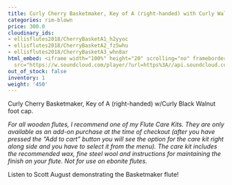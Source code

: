 ```yaml
---
title: Curly Cherry Basketmaker, Key of A (right-handed) with Curly Walnut footcap
categories: rim-blown
price: 300.0
cloudinary_ids:
- ellisflutes2018/CherryBasketA1_h2yyoc
- ellisflutes2018/CherryBasketA2_fz5whu
- ellisflutes2018/CherryBasketA3_whn8ar
html_embed: <iframe width="100%" height="20" scrolling="no" frameborder="no" allow="autoplay"
  src="https://w.soundcloud.com/player/?url=https%3A//api.soundcloud.com/tracks/536548146&color=%23ff5500&inverse=false&auto_play=false&show_user=true"></iframe>
out_of_stock: false
inventory: 1
weight: '450'
---
```


Curly Cherry Basketmaker, Key of A (right-handed) w/Curly Black Walnut foot cap.

*For all wooden flutes, I recommend one of my Flute Care Kits.  They are only available as an add-on purchase at the time of checkout (after you have pressed the “Add to cart” button you will see the option for the care kit right along side and you have to select it from the menu). The care kit includes the recommended wax, fine steel wool and instructions for maintaining the finish on your flute.  Not for use on ebonite flutes.*

Listen to Scott August demonstrating the Basketmaker flute!
